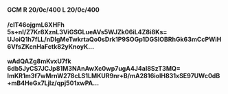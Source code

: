 #### GCM R 20/0c/400 L 20/0c/400
**/cIT46ojgmL6XHFh**<br/>**5s+nI/Z7Kr8XznL3ViGSGLueAVs5WJZk06iL4Z8i8Ks=**<br/>**UJoiQ1h7fLL/nDIgMeTwkrtaQo0sDrk1P9SOGp1DGSIOBRhGk63mCcPWiH6VfsZKcnHaFctk82yKnoyK...**<br/><br/>
**wAdQAZg8mKvxU7fk**<br/>**6db5JyCS7JCJp81M3NAnAwXc0wp7ugA4J4al8SzT3MQ=**<br/>**ImKR1m3f7wMrnW278cLS1LMKUR9nr+B/mA2816iolH831xSE97UWc0dB+mB4HeGx7Ljlz/qpj501xwPA...**